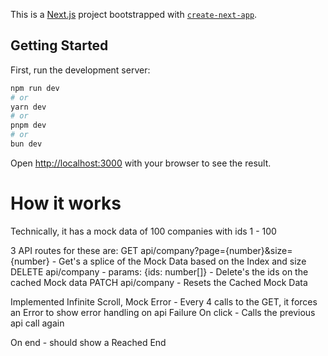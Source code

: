 This is a [Next.js](https://nextjs.org) project bootstrapped with [`create-next-app`](https://nextjs.org/docs/app/api-reference/cli/create-next-app).

## Getting Started

First, run the development server:

```bash
npm run dev
# or
yarn dev
# or
pnpm dev
# or
bun dev
```

Open [http://localhost:3000](http://localhost:3000) with your browser to see the result.

# How it works

Technically, it has a mock data of 100 companies with ids 1 - 100

3 API routes for these are:
    GET api/company?page={number}&size={number} - Get's a splice of the Mock Data based on the Index and size
    DELETE api/company - params: {ids: number[]} - Delete's the ids on the cached Mock data
    PATCH  api/company - Resets the Cached Mock Data


Implemented Infinite Scroll,
Mock Error - Every 4 calls to the GET, it forces an Error to show error handling on api Failure
On click - Calls the previous api call again

On end - should show a Reached End
